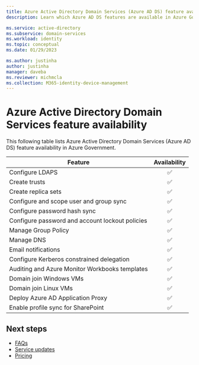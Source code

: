 ```yaml
---
title: Azure Active Directory Domain Services (Azure AD DS) feature availability in Azure Government
description: Learn which Azure AD DS features are available in Azure Government. 

ms.service: active-directory
ms.subservice: domain-services
ms.workload: identity
ms.topic: conceptual
ms.date: 01/29/2023

ms.author: justinha
author: justinha
manager: daveba
ms.reviewer: michmcla
ms.collection: M365-identity-device-management
---
```


# Azure Active Directory Domain Services feature availability

<!---Jeremy said there are additional features that don't fit nicely in this list that we need to add later--->

This following table lists Azure Active Directory Domain Services (Azure AD DS) feature availability in Azure Government.


| Feature | Availability |
|---------|:------------:|
| Configure LDAPS | &#x2705; |
| Create trusts | &#x2705; |
| Create replica sets | &#x2705; | 
| Configure and scope user and group sync | &#x2705; | 
| Configure password hash sync | &#x2705; | 
| Configure password and account lockout policies | &#x2705; | 
| Manage Group Policy | &#x2705; | 
| Manage DNS | &#x2705; | 
| Email notifications | &#x2705; | 
| Configure Kerberos constrained delegation | &#x2705; | 
| Auditing and Azure Monitor Workbooks templates | &#x2705; | 
| Domain join Windows VMs | &#x2705; | 
| Domain join Linux VMs | &#x2705; | 
| Deploy Azure AD Application Proxy | &#x2705; | 
| Enable profile sync for SharePoint  | &#x2705; | 

## Next steps

- [FAQs](faqs.yml)
- [Service updates](https://azure.microsoft.com/updates/?product=active-directory-ds)
- [Pricing](https://azure.microsoft.com/pricing/details/active-directory-ds/)

